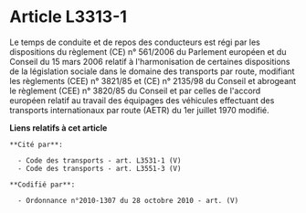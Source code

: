 # Article L3313-1

Le temps de conduite et de repos des conducteurs est régi par les dispositions du règlement (CE) n° 561/2006 du Parlement
européen et du Conseil du 15 mars 2006 relatif à l'harmonisation de certaines dispositions de la législation sociale dans le
domaine des transports par route, modifiant les règlements (CEE) n° 3821/85 et (CE) n° 2135/98 du Conseil et abrogeant le
règlement (CEE) n° 3820/85 du Conseil et par celles de l'accord européen relatif au travail des équipages des véhicules
effectuant des transports internationaux par route (AETR) du 1er juillet 1970 modifié.

**Liens relatifs à cet article**

	**Cité par**:

	  - Code des transports - art. L3531-1 (V)
	  - Code des transports - art. L3551-3 (V)

	**Codifié par**:

	  - Ordonnance n°2010-1307 du 28 octobre 2010 - art. (V)
